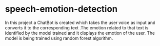 # speech-emotion-detection
In this project a ChatBot is created which takes the user voice as input and converts it to the corresponding text .The emotion related to that text is identified by the model trained and it displays the emotion of the user. The model is being trained using random forest algorithm.
